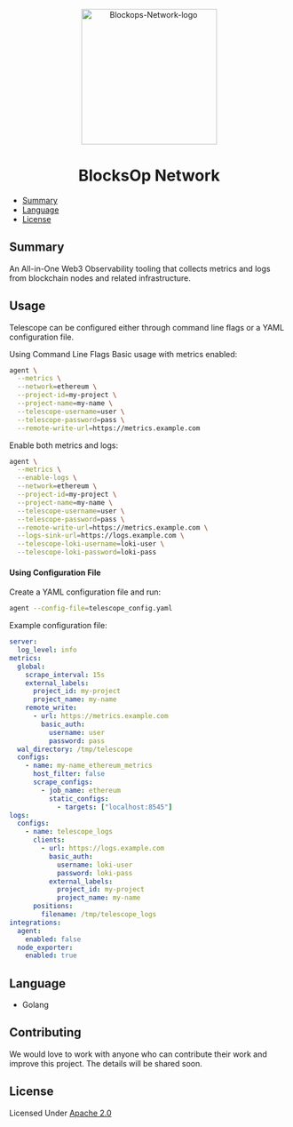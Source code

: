 <p align="center">
  <a href="https://app.blockops.network" title="Blockops Network">
    <img src="./assets/img/blockops-logo.png" alt="Blockops-Network-logo" width="244" />
  </a>
</p>

<h1 align="center">BlocksOp Network</h1>

- [Summary](#summary)
- [Language](#language)
- [License](#license)


## Summary

An All-in-One Web3 Observability tooling that collects metrics and logs from blockchain nodes and related infrastructure.

## Usage

Telescope can be configured either through command line flags or a YAML configuration file.

Using Command Line Flags
Basic usage with metrics enabled:

```bash
agent \
  --metrics \
  --network=ethereum \
  --project-id=my-project \
  --project-name=my-name \
  --telescope-username=user \
  --telescope-password=pass \
  --remote-write-url=https://metrics.example.com
```

Enable both metrics and logs:

```bash
agent \
  --metrics \
  --enable-logs \
  --network=ethereum \
  --project-id=my-project \
  --project-name=my-name \
  --telescope-username=user \
  --telescope-password=pass \
  --remote-write-url=https://metrics.example.com \
  --logs-sink-url=https://logs.example.com \
  --telescope-loki-username=loki-user \
  --telescope-loki-password=loki-pass
```

#### Using Configuration File

Create a YAML configuration file and run:

```bash
agent --config-file=telescope_config.yaml
```

Example configuration file:

```yaml
server:
  log_level: info
metrics:
  global:
    scrape_interval: 15s
    external_labels:
      project_id: my-project
      project_name: my-name
    remote_write:
      - url: https://metrics.example.com
        basic_auth:
          username: user
          password: pass
  wal_directory: /tmp/telescope
  configs:
    - name: my-name_ethereum_metrics
      host_filter: false
      scrape_configs:
        - job_name: ethereum
          static_configs:
            - targets: ["localhost:8545"]
logs:
  configs:
    - name: telescope_logs
      clients:
        - url: https://logs.example.com
          basic_auth:
            username: loki-user
            password: loki-pass
          external_labels:
            project_id: my-project
            project_name: my-name
      positions:
        filename: /tmp/telescope_logs
integrations:
  agent:
    enabled: false
  node_exporter:
    enabled: true
```



## Language
- Golang

## Contributing
We would love to work with anyone who can contribute their work and improve this project. The details will be shared soon.


## License

Licensed Under [Apache 2.0](./LICENSE)